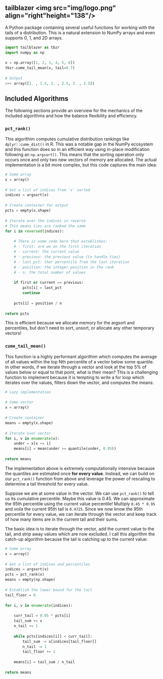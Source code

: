 ## tailblazer <img src="img/logo.png" align="right"height="138"/>

A Python package containing several useful functions for working
with the tails of a distribution. This is a natural extension to
NumPy arrays and even supports 0, 1, and 2D arrays.

```python
import tailblazer as tbzr
import numpy as np

x = np.array([1, 2, 3, 4, 5, 6])
tbzr.cume_tail_mean(x, tail=0.7)

# Output
>>> array([1. , 1.5, 2. , 2.5, 3. , 3.5])
```

## Included Algorithms

The following sections provide an overview for the mechanics
of the included algorithms and how the balance flexibility and
efficiency.

### `pct_rank()`

This algorithim computes cumulative distribution rankings like
`dplyr::cume_dist()` in R. This was a notable gap in the NumPy
ecosystem and this function does so in an efficient way using
in-place modification following an `np.argsort()`. This means
that the sorting operation only occurs once and only two new
vectors of memory are allocated. The actual implementation is a
bit more complex, but this code captures the main idea:

```python
# Some array
x = array()

# Get a list of indices from `x` sorted
indices = argsort(x)

# Create container for output
pcts = empty(x.shape)

# Iterate over the indices in reverse
# This means ties are ranked the same
for i in reversed(indices):

    # There is some code here that establishes:
    # - first: are we on the first iteration
    # - current: the current value
    # - previous: the previous value (to handle ties)
    # - last_pct: ther percentile from the last iteration
    # - position: the integer position in the rank
    # - n: the total number of values

    if first or current == previous:
        pcts[i] = last_pct
        continue

    pcts[i] = position / n

return pcts
```

This is efficient because we allocate memory for the argsort
and percentiles, but don't need to sort, unsort, or allocate
any other temporary vectors!

### `cume_tail_mean()`

This function is a highly performant algorithim which computes
the average of all values within the top Nth percentile of a
vector below some quantile. In other words, if we iterate
through a vector and look at the top 5% of values below or
equal to that point, what is their mean? This is a challenging
function to implement because it is tempting to write a for
loop which iterates over the values, filters down the vector,
and computes the means:

```python
# Lazy implementation

# Some vector
x = array()

# Create container
means = empty(x.shape)

# Iterate over vector
for i, v in enumerate(x):
    under = x[x <= i]
    means[i] = mean(under >= quantile(under, 0.95))

return means
```

The implementation above is extremely computationally intensive
because the quantiles are estimated once **for every value**.
Instead, we can build on our `pct_rank()` function from above
and leverage the power of rescaling to determine a tail threshold
for every value.

Suppose we are at some value in the vector. We can use `pct_rank()`
to tell us its cumulative percentile. Maybe this value is 0.45. We
can approximate the 95th percentile using the current value percentile!
Multiply `0.45 * 0.95` and voila the current 95th tail is `0.4725`.
Since we now know the 95th percentile for every value, we can iterate
through the vector and keep track of how many items are in the current
tail and their sums.

The basic idea is to iterate through the vector, add the current value
to the tail, and strip away values which are now excluded. I call this
algorithm the catch-up algorithm because the tail is catching up to the
current value:

```python
# Some array
x = array()

# Get a list of indices and percentiles
indices = argsort(x)
pcts = pct_rank(x)
means = empty(np.shape)

# Establish the lower bound for the tail
tail_floor = 0

for i, v in enumerate(indices):

    curr_tail = 0.95 * pcts[i]
    tail_sum += v
    n_tail += 1

    while pcts[indices[i]] < curr_tail]:
        tail_sum -= x[indices[tail_floor]]
        n_tail -= 1
        tail_floor += 1

    means[i] = tail_sum / n_tail

return means
```